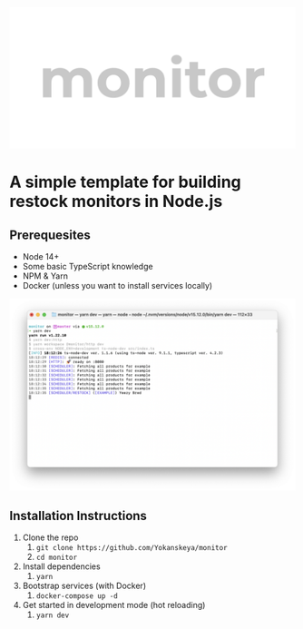 ![Monitor Logo](./docs/monitor.png)

# A simple template for building restock monitors in Node.js

## Prerequesites

- Node 14+
- Some basic TypeScript knowledge
- NPM & Yarn
- Docker (unless you want to install services locally)

![Screenshot](./docs/screenshot.png)

## Installation Instructions

1. Clone the repo
   1. `git clone https://github.com/Yokanskeya/monitor`
   2. `cd monitor`
2. Install dependencies
   1. `yarn`
3. Bootstrap services (with Docker)
   1. `docker-compose up -d`
4. Get started in development mode (hot reloading)
   1. `yarn dev`
